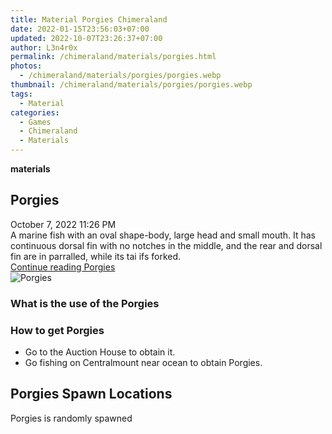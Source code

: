 ```yaml
---
title: Material Porgies Chimeraland
date: 2022-01-15T23:56:03+07:00
updated: 2022-10-07T23:26:37+07:00
author: L3n4r0x
permalink: /chimeraland/materials/porgies.html
photos:
  - /chimeraland/materials/porgies/porgies.webp
thumbnail: /chimeraland/materials/porgies/porgies.webp
tags:
  - Material
categories:
  - Games
  - Chimeraland
  - Materials
---
```


<section id="bootstrap-wrapper">
  <link
    rel="stylesheet"
    href="https://rawcdn.githack.com/dimaslanjaka/Web-Manajemen/0c3b5aa1813bd4abcd2c11bf3e37928b15c28664/css/bootstrap-5-3-0-alpha3-wrapper.css"
  />
  <div
    class="row g-0 border rounded overflow-hidden flex-md-row mb-4 shadow-sm position-relative bg-light text-dark"
  >
    <div class="col p-4 d-flex flex-column position-static">
      <strong class="d-inline-block mb-2 text-success">materials</strong>
      <h2 class="mb-0">Porgies</h2>
      <div class="mb-1 text-muted">October 7, 2022 11:26 PM</div>
      <div class="mb-2 border p-1">
        A marine fish with an oval shape-body, large head and small mouth. It
        has continuous dorsal fin with no notches in the middle, and the rear
        and dorsal fin are in parralled, while its tai ifs forked.
      </div>
      <a
        href="/chimeraland/materials/porgies.html"
        class="stretched-link d-none"
        >Continue reading Porgies</a
      >
    </div>
    <div class="col-auto d-none d-lg-block">
      <img src="/chimeraland/materials/porgies/porgies.webp" alt="Porgies" />
    </div>
  </div>
  <div class="row bg-light text-dark">
    <div class="col-lg-6 col-12 mb-2">
      <div class="card">
        <div class="card-body">
          <h3 class="card-title">What is the use of the Porgies</h3>
          <div class="card-text"><ul></ul></div>
        </div>
      </div>
    </div>
    <div class="col-lg-6 col-12 mb-2">
      <div class="card">
        <div class="card-body">
          <h3 class="card-title">How to get Porgies</h3>
          <div class="card-text">
            <ul>
              <li>Go to the Auction House to obtain it.</li>
              <li>Go fishing on Centralmount near ocean to obtain Porgies.</li>
            </ul>
          </div>
        </div>
      </div>
    </div>
    <div class="col-12 mb-2">
      <h2>Porgies Spawn Locations</h2>
      <p>Porgies is randomly spawned</p>
    </div>
  </div>
</section>